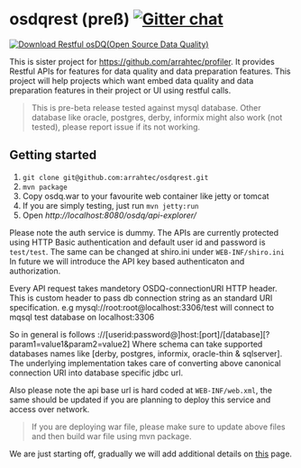 # osdqrest (preß)   [![Gitter chat](https://badges.gitter.im/gitterHQ/gitter.png)](https://gitter.im/osdq/osdq-web?utm_source=share-link&utm_medium=link&utm_campaign=share-link)

[![Download Restful osDQ(Open Source Data Quality) ](https://a.fsdn.com/con/app/sf-download-button)](https://sourceforge.net/projects/restful-api-for-osdq/files/latest/download)

  This is sister project for https://github.com/arrahtec/profiler. It provides Restful APIs for features for data quality and data preparation features. This project will help projects which want embed data quality and data preparation features in their project or UI using restful calls.

> This is pre-beta release tested against mysql database. Other database like oracle, postgres, derby, informix might also
> work (not tested), please report issue if its not working. 


## Getting started
  1. `git clone git@github.com:arrahtec/osdqrest.git`
  2. `mvn package`
  3. Copy osdq.war to your favourite web container like jetty or tomcat
  4. If you are simply testing, just run `mvn jetty:run` 
  5. Open *http://localhost:8080/osdq/api-explorer/*

Please note the auth service is dummy. The APIs are currently protected using HTTP Basic authentication and default user id and password is `test/test`. The same can be changed at shiro.ini under `WEB-INF/shiro.ini` In future we will introduce the API key based authenticaton and authorization. 

Every API request takes mandetory OSDQ-connectionURI HTTP header. This is custom header to pass db connection string as an standard URI specification. e.g mysql://root:root@localhost:3306/test will connect to mqsql test database on localhost:3306 

So in general is follows <schema>://[userid:password@]host:[port]/[database][?param1=value1&param2=value2]
Where schema can take supported databases names like [derby, postgres, informix, oracle-thin & sqlserver]. The underlying implementation takes care of converting above canonical connection URI into database specific jdbc url. 


Also please note the api base url is hard coded at `WEB-INF/web.xml`, the same should be updated if you are planning to deploy this service and access over network.

> If you are deploying war file, please make sure to update above files and then build war file using mvn package.


We are just starting off, gradually we will add additional details on [this](http://arrahtec.github.io/osdqrest/) page.
